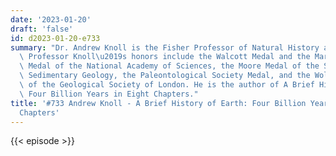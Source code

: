 ```yaml
---
date: '2023-01-20'
draft: 'false'
id: d2023-01-20-e733
summary: "Dr. Andrew Knoll is the Fisher Professor of Natural History at Harvard University.\
  \ Professor Knoll\u2019s honors include the Walcott Medal and the Mary Clark Thompson\
  \ Medal of the National Academy of Sciences, the Moore Medal of the Society for\
  \ Sedimentary Geology, the Paleontological Society Medal, and the Wollaston Medal\
  \ of the Geological Society of London. He is the author of A Brief History of Earth:\
  \ Four Billion Years in Eight Chapters."
title: '#733 Andrew Knoll - A Brief History of Earth: Four Billion Years in Eight
  Chapters'
---
```

{{< episode >}}
